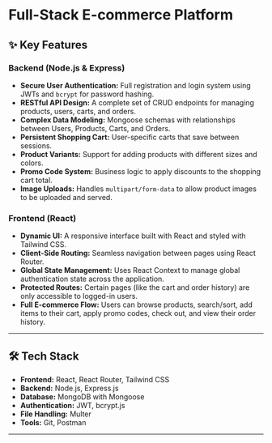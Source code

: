 # Full-Stack E-commerce Platform

## ✨ Key Features

### Backend (Node.js & Express)

- **Secure User Authentication:** Full registration and login system using JWTs and `bcrypt` for password hashing.
- **RESTful API Design:** A complete set of CRUD endpoints for managing products, users, carts, and orders.
- **Complex Data Modeling:** Mongoose schemas with relationships between Users, Products, Carts, and Orders.
- **Persistent Shopping Cart:** User-specific carts that save between sessions.
- **Product Variants:** Support for adding products with different sizes and colors.
- **Promo Code System:** Business logic to apply discounts to the shopping cart total.
- **Image Uploads:** Handles `multipart/form-data` to allow product images to be uploaded and served.

### Frontend (React)

- **Dynamic UI:** A responsive interface built with React and styled with Tailwind CSS.
- **Client-Side Routing:** Seamless navigation between pages using React Router.
- **Global State Management:** Uses React Context to manage global authentication state across the application.
- **Protected Routes:** Certain pages (like the cart and order history) are only accessible to logged-in users.
- **Full E-commerce Flow:** Users can browse products, search/sort, add items to their cart, apply promo codes, check out, and view their order history.

---

## 🛠️ Tech Stack

- **Frontend:** React, React Router, Tailwind CSS
- **Backend:** Node.js, Express.js
- **Database:** MongoDB with Mongoose
- **Authentication:** JWT, bcrypt.js
- **File Handling:** Multer
- **Tools:** Git, Postman

---
